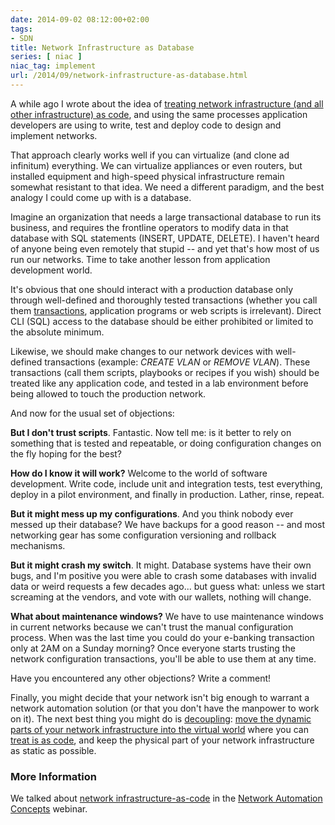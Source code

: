 ```yaml
---
date: 2014-09-02 08:12:00+02:00
tags:
- SDN
title: Network Infrastructure as Database
series: [ niac ]
niac_tag: implement
url: /2014/09/network-infrastructure-as-database.html
---
```

A while ago I wrote about the idea of [treating network infrastructure (and all other infrastructure) as code](/2014/06/infrastructure-as-code-actually-makes.html), and using the same processes application developers are using to write, test and deploy code to design and implement networks.

That approach clearly works well if you can virtualize (and clone ad infinitum) everything. We can virtualize appliances or even routers, but installed equipment and high-speed physical infrastructure remain somewhat resistant to that idea. We need a different paradigm, and the best analogy I could come up with is a database.
<!--more-->
Imagine an organization that needs a large transactional database to run its business, and requires the frontline operators to modify data in that database with SQL statements (INSERT, UPDATE, DELETE). I haven't heard of anyone being even remotely that stupid -- and yet that's how most of us run our networks. Time to take another lesson from application development world.

It's obvious that one should interact with a production database only through well-defined and thoroughly tested transactions (whether you call them [transactions](http://en.wikipedia.org/wiki/CICS), application programs or web scripts is irrelevant). Direct CLI (SQL) access to the database should be either prohibited or limited to the absolute minimum.

Likewise, we should make changes to our network devices with well-defined transactions (example: *CREATE VLAN* or *REMOVE VLAN*). These transactions (call them scripts, playbooks or recipes if you wish) should be treated like any application code, and tested in a lab environment before being allowed to touch the production network.

And now for the usual set of objections:

**But I don't trust scripts**. Fantastic. Now tell me: is it better to rely on something that is tested and repeatable, or doing configuration changes on the fly hoping for the best?

**How do I know it will work?** Welcome to the world of software development. Write code, include unit and integration tests, test everything, deploy in a pilot environment, and finally in production. Lather, rinse, repeat.

**But it might mess up my configurations**. And you think nobody ever messed up their database? We have backups for a good reason -- and most networking gear has some configuration versioning and rollback mechanisms.

**But it might crash my switch**. It might. Database systems have their own bugs, and I'm positive you were able to crash some databases with invalid data or weird requests a few decades ago... but guess what: unless we start screaming at the vendors, and vote with our wallets, nothing will change.

**What about maintenance windows?** We have to use maintenance windows in current networks because we can't trust the manual configuration process. When was the last time you could do your e-banking transaction only at 2AM on a Sunday morning? Once everyone starts trusting the network configuration transactions, you'll be able to use them at any time.

Have you encountered any other objections? Write a comment!

Finally, you might decide that your network isn't big enough to warrant a network automation solution (or that you don't have the manpower to work on it). The next best thing you might do is [decoupling](/2011/12/decouple-virtual-networking-from.html): [move the dynamic parts of your network infrastructure into the virtual world](/2013/04/virtual-appliance-performance-is.html) where you can [treat is as code](/2014/06/infrastructure-as-code-actually-makes.html), and keep the physical part of your network infrastructure as static as possible.

### More Information

We talked about [network infrastructure-as-code](https://my.ipspace.net/bin/list?id=AutConcepts#NIAC) in the [Network Automation Concepts](https://www.ipspace.net/Network_Automation_Concepts) webinar.

